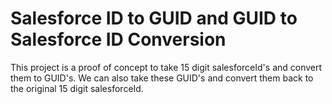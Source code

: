 # Salesforce ID to GUID and GUID to Salesforce ID Conversion

This project is a proof of concept to take 15 digit salesforceId's and convert them to GUID's. We can also take these GUID's and convert them back to the original 15 digit salesforceId.

